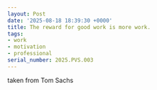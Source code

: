 ```yaml
---
layout: Post
date: '2025-08-18 18:39:30 +0000'
title: The reward for good work is more work.
tags:
- work
- motivation
- professional
serial_number: 2025.PVS.003
---
```

taken from Tom Sachs
